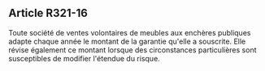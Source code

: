 Article R321-16
----
Toute société de ventes volontaires de meubles aux enchères publiques adapte
chaque année le montant de la garantie qu'elle a souscrite. Elle révise
également ce montant lorsque des circonstances particulières sont susceptibles
de modifier l'étendue du risque.
